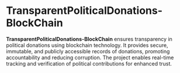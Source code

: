 # TransparentPoliticalDonations-BlockChain
**TransparentPoliticalDonations-BlockChain** ensures transparency in political donations using blockchain technology. It provides secure, immutable, and publicly accessible records of donations, promoting accountability and reducing corruption. The project enables real-time tracking and verification of political contributions for enhanced trust.

